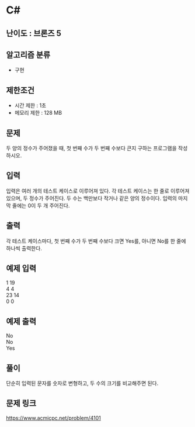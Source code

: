# C#

## 난이도 : 브론즈 5

## 알고리즘 분류
  - 구현

## 제한조건
  - 시간 제한 : 1초
  - 메모리 제한 : 128 MB

## 문제
두 양의 정수가 주어졌을 때, 첫 번째 수가 두 번째 수보다 큰지 구하는 프로그램을 작성하시오.<br/>


## 입력
입력은 여러 개의 테스트 케이스로 이루어져 있다. 각 테스트 케이스는 한 줄로 이루어져 있으며, 두 정수가 주어진다. 두 수는 백만보다 작거나 같은 양의 정수이다. 입력의 마지막 줄에는 0이 두 개 주어진다.<br/>


## 출력
각 테스트 케이스마다, 첫 번째 수가 두 번째 수보다 크면 Yes를, 아니면 No를 한 줄에 하나씩 출력한다.<br/>


## 예제 입력
1 19<br/>
4 4<br/>
23 14<br/>
0 0<br/>


## 예제 출력
No<br/>
No<br/>
Yes<br/>


## 풀이
단순히 입력된 문자를 숫자로 변형하고, 두 수의 크기를 비교해주면 된다.<br/>

## 문제 링크
https://www.acmicpc.net/problem/4101